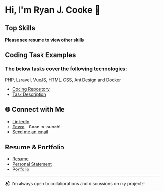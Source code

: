 # Hi, I'm Ryan J. Cooke 👋



## Top Skills


**Please see resume to view other skills**

## Coding Task Examples

### The below tasks cover the following technologies:

PHP, Laravel, VueJS, HTML, CSS, Ant Design and Docker
- [Coding Repository](https://github.com/TheGuy686/dd-coding-test)
- [Task Description](https://github.com/DarksideDevelopments/darkside-tech-test)


## 🌐 Connect with Me
- [LinkedIn](https://www.linkedin.com/in/ryan-j-cooke/)
- [Eezze](https://eezze.io/) - Soon to launch!
- [Send me an email](mailto:ryanjcooke@hotmail.com)

## Resume & Portfolio
- [Resume](https://ryansresume.s3.amazonaws.com/resume.html)
- [Personal Statement](https://ryansresume.s3.amazonaws.com/personal-statement.html)
- [Portfolio](https://ryansresume.s3.amazonaws.com/portfolio.html)
---

📬 I'm always open to collaborations and discussions on my projects!